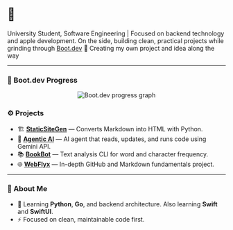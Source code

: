 # 👋 

University Student, Software Engineering | Focused on backend technology and apple development. 
On the side, building clean, practical projects while grinding through [Boot.dev](https://www.boot.dev) 🧩
Creating my own project and idea along the way

---

### 🧠 Boot.dev Progress
<p align="center">
  <img src="https://api.boot.dev/v1/users/public/bca76a19-c277-43b5-a2d3-4815a2a2f13d/thumbnail" alt="Boot.dev progress graph">
</p>

### ⚙️ Projects
- 🏗️ [**StaticSiteGen**](https://github.com/fanatcx/StaticSiteGen) — Converts Markdown into HTML with Python.  
- 🤖 [**Agentic AI**](https://github.com/fanatcx/Agentic-AI) — AI agent that reads, updates, and runs code using Gemini API.  
- 📚 [**BookBot**](https://github.com/fanatcx/BookBot) — Text analysis CLI for word and character frequency.  
- 🌐 [**WebFlyx**](https://github.com/fanatcx/WebFlyx) — In-depth GitHub and Markdown fundamentals project.

---

### 🧩 About Me
- 🐍 Learning **Python**, **Go**, and backend architecture. Also learning **Swift** and **SwiftUI**.  
- ⚡ Focused on clean, maintainable code first. 



